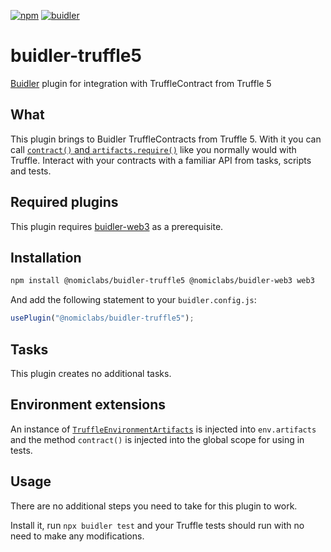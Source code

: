 [![npm](https://img.shields.io/npm/v/@nomiclabs/buidler-truffle5.svg)](https://www.npmjs.com/package/@nomiclabs/buidler-truffle5)
[![buidler](https://buidler.dev/buidler-plugin-badge.svg?1)](https://buidler.dev)

# buidler-truffle5

[Buidler](http://getbuidler.com) plugin for integration with TruffleContract from Truffle 5

## What

This plugin brings to Buidler TruffleContracts from Truffle 5. With it you can call [`contract()` and `artifacts.require()`](https://truffleframework.com/docs/truffle/testing/writing-tests-in-javascript) like you normally would with Truffle. Interact with your contracts with a familiar API from tasks, scripts and tests.

## Required plugins

This plugin requires [buidler-web3](https://github.com/nomiclabs/buidler/tree/master/packages/buidler-web3) as a prerequisite.

## Installation

```bash
npm install @nomiclabs/buidler-truffle5 @nomiclabs/buidler-web3 web3
```

And add the following statement to your `buidler.config.js`:

```js
usePlugin("@nomiclabs/buidler-truffle5");
```

## Tasks

This plugin creates no additional tasks.

## Environment extensions

An instance of [`TruffleEnvironmentArtifacts`](./src/artifacts.ts) is injected into `env.artifacts` and the method `contract()` is injected into the global scope for using in tests.

## Usage

There are no additional steps you need to take for this plugin to work.

Install it, run `npx buidler test` and your Truffle tests should run with no need to make any modifications.
